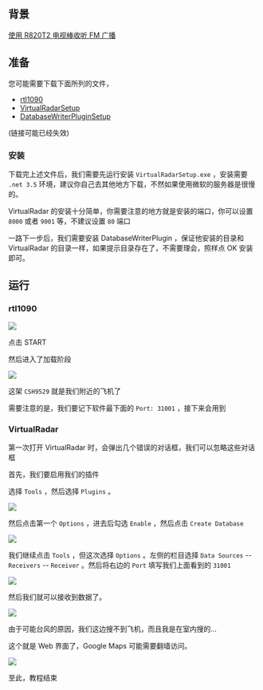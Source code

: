 <!--
使用 R820T2 电视棒监测空中飞机
下载完上述文件后，我们需要先运行安装VirtualRadarSetup.exe，安装需要.net 3.5环境，建议你自己去其他地方下载，不然如果使用微软的服务器是很慢的
1497687408
-->

## 背景

[使用 R820T2 电视棒收听 FM 广播](https://imlonghao.com/11.html)

## 准备

您可能需要下载下面所列的文件，

- [rtl1090](https://copy.com/auhMiTrJtkmix7XH?download=1)
- [VirtualRadarSetup](https://copy.com/4aYc3EbJqzCvTSfw?download=1)
- [DatabaseWriterPluginSetup](https://copy.com/ftAoXOi7dXl2N3mq?download=1)

(链接可能已经失效)

### 安装

下载完上述文件后，我们需要先运行安装 `VirtualRadarSetup.exe` ，安装需要 `.net 3.5` 环境，建议你自己去其他地方下载，不然如果使用微软的服务器是很慢的。

VirtualRadar 的安装十分简单，你需要注意的地方就是安装的端口，你可以设置 `8000` 或者 `9001` 等，不建议设置 `80` 端口

一路下一步后，我们需要安装 DatabaseWriterPlugin ，保证他安装的目录和 VirtualRadar 的目录一样，如果提示目录存在了，不需要理会，照样点 OK 安装即可。

## 运行

### rtl1090

![](https://imlonghao.b-cdn.net/files/12/5bbb423875bf4.jpg)

点击 START

然后进入了加载阶段

![](https://imlonghao.b-cdn.net/files/12/5bbb42555f160.jpg)

这架 `CSH9529` 就是我们附近的飞机了

需要注意的是，我们要记下软件最下面的 `Port: 31001` ，接下来会用到

### VirtualRadar

第一次打开 VirtualRadar 时，会弹出几个错误的对话框，我们可以忽略这些对话框

首先，我们要启用我们的插件

选择 `Tools` ，然后选择 `Plugins` 。

![](https://imlonghao.b-cdn.net/files/12/5bbb42663e873.jpg)

然后点击第一个 `Options` ，进去后勾选 `Enable` ，然后点击 `Create Database`

![](https://imlonghao.b-cdn.net/files/12/5bbb427598512.jpg)

我们继续点击 `Tools` ，但这次选择 `Options` 。左侧的栏目选择 `Data Sources` -- `Receivers` -- `Receiver` 。然后将右边的 `Port` 填写我们上面看到的 `31001`

![](https://imlonghao.b-cdn.net/files/12/5bbb428585905.jpg)

然后我们就可以接收到数据了。

![](https://imlonghao.b-cdn.net/files/12/5bbb429406ea3.jpg)

由于可能台风的原因，我们这边搜不到飞机，而且我是在室内搜的...

这个就是 Web 界面了，Google Maps 可能需要翻墙访问。

![](https://imlonghao.b-cdn.net/files/12/5bbb42c886852.jpg)

至此，教程结束
